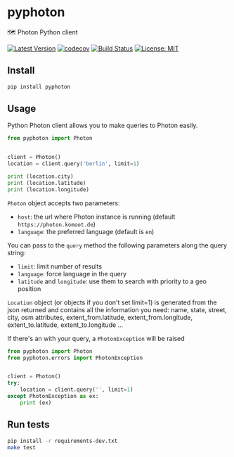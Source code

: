 # pyphoton

🗺 Photon Python client

[![Latest Version](https://img.shields.io/pypi/v/pyphoton.svg)](https://pypi.python.org/pypi/pyphoton/)
[![codecov](https://codecov.io/gh/astagi/pyphoton/branch/master/graph/badge.svg)](https://codecov.io/gh/astagi/pyphoton)
[![Build Status](https://travis-ci.org/astagi/pyphoton.svg?branch=master)](https://travis-ci.org/astagi/pyphoton)
[![License: MIT](https://img.shields.io/badge/License-MIT-blue.svg)](https://github.com/astagi/pyphoton/blob/master/LICENSE)

## Install

```sh
pip install pyphoton
```

## Usage

Python Photon client allows you to make queries to Photon easily.

```py
from pyphoton import Photon


client = Photon()
location = client.query('berlin', limit=1)

print (location.city)
print (location.latitude)
print (location.longitude)
```

`Photon` object accepts two parameters:

- `host`: the url where Photon instance is running (default `https://photon.komoot.de`)
- `language`: the preferred language (default is `en`)

You can pass to the `query` method the following parameters along the query string:

- `limit`: limit number of results
- `language`: force language in the query
- `latitude` and `longitude`: use them to search with priority to a geo position

`Location` object (or objects if you don't set limit=1) is generated from the json returned and contains all the information you need: name, state, street, city, osm attributes, extent_from.latitude, extent_from.longitude, extent_to.latitude, extent_to.longitude ...

If there's an with your query, a `PhotonException` will be raised

```py
from pyphoton import Photon
from pyphoton.errors import PhotonException


client = Photon()
try:
    location = client.query('', limit=1)
except PhotonException as ex:
    print (ex)
```

## Run tests

```sh
pip install -r requirements-dev.txt
make test
```
